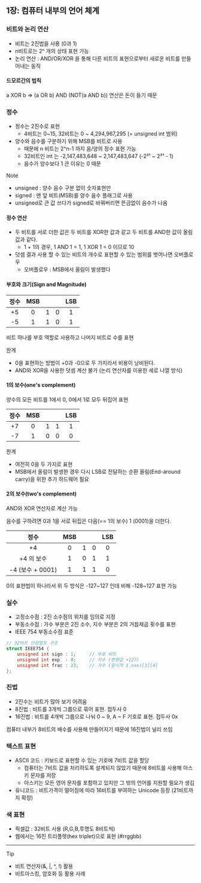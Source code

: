 ## 1장: 컴퓨터 내부의 언어 체계

### 비트와 논리 연산

- 비트는 2진법을 사용 (0과 1)
- n비트로는 2ⁿ 개의 상태 표현 가능
- 논리 연산 : AND/OR/XOR 을 통해 다른 비트의 표현으로부터 새로운 비트를 만들어내는 동작


#### 드모르간의 법칙
a XOR b => (a OR b) AND (NOT(a AND b))
연산은 돈이 들기 때문

### 정수

- 정수는 2진수로 표현
  - 4비트는 0~15, 32비트는 0 ~ 4,294,967,295 (= unsigned int 범위)
- 양수와 음수를 구분하기 위해 MSB를 비트로 사용
  - 때문에 n 비트는 2^n-1 까지 음/양의 정수 표현 가능
  - 32비트인 int 는 -2,147,483,648 ~ 2,147,483,647 (-2³¹ ~ 2³¹ - 1)
  - 음수가 양수보다 1 큰 이유는 0 때문

> [!NOTE]
> - unsigned : 양수 음수 구분 없이 숫자표현만
> - signed : 맨 앞 비트(MSB)를 양수 음수 플래그로 사용
> - unsigned로 큰 값 쓰다가 signed로 바꿔버리면 뜬금없이 음수가 나옴

#### 정수 연산

- 두 비트를 서로 더한 값은 두 비트를 XOR한 값과 같고 두 비트를 AND한 값이 올림 값과 같다. 
  - 1 + 1의 경우, 1 AND 1 = 1, 1 XOR 1 = 0 이므로 10
- 덧셈 결과 사용 할 수 있는 비트의 개수로 표현할 수 있는 범위를 벗어나면 오버플로우
  - 오버플로우 : MSB에서 올림이 발생했다

#### 부호와 크기(Sign and Magnitude)

| 정수| MSB |  | | LSB |
|:--:|:--:|:--:|:--:|:--:|
|+5 |0|1|0|1|
|-5 |1|1|0|1|

비트 하나를 부호 역할로 사용하고 나머지 비트로 수를 표현

한계
- 0을 표현하는 방법이 +0과 -0으로 두 가지라서 비용이 낭비된다.
- AND와 XOR을 사용한 덧셈 계산 불가 (논리 연산자를 이용한 세로 나열 방식)


#### 1의 보수(one's complement)

양수의 모든 비트를 1에서 0, 0에서 1로 모두 뒤집어 표현

| 정수| MSB |  | | LSB |
|:--:|:--:|:--:|:--:|:--:|
|+7 |0|1|1|1|
|-7 |1|0|0|0|


한계
- 여전히 0을 두 가지로 표현
- MSB에서 올림이 발생한 경우 다시 LSB로 전달하는 순환 올림(End-around carry)을 위한 추가 하드웨어 필요

#### 2의 보수(two's complement)

AND와 XOR 연산자로 계산 가능

음수를 구하려면 0과 1을 서로 뒤집은 다음(== 1의 보수) 1 (0001)을 더한다.

| 정수| MSB |  | | LSB |
|:--:|:--:|:--:|:--:|:--:|
|+4 |0|1|0|0|
|+4 의 보수|1|0|1|1|
|-4 (보수 + 0001) |1|1|1|0|

0의 표현법이 하나라서 위 두 방식은 -127~127 인데 비해 -128~127 표현 가능

### 실수
- 고정소수점 : 2진 소수점의 위치를 임의로 지정
- 부동소수점 : 가수 부분은 2진 소수, 지수 부분은 2의 거듭제곱 횟수를 표현
- IEEE 754 부동소수점 표준

```cpp
// 32비트 단정밀도 구조
struct IEEE754 {
    unsigned int sign : 1;     // 부호 비트
    unsigned int exp  : 8;     // 지수 (편향값 +127)
    unsigned int frac : 23;    // 가수 (암시적 1.xxx)[3][4]
};
```
### 진법

- 2진수는 비트가 많아 보기 어려움
- 8진법 : 비트를 3개씩 그룹으로 묶어 표현. 접두사 0
- 16진법 : 비트를 4개씩 그룹으로 나눠 0 ~ 9, A ~ F 기호로 표현. 접두사 0x

컴퓨터 내부가 8비트의 배수를 사용해 만들어지기 때문에 16진법이 널리 쓰임


###  텍스트 표현

- ASCII 코드 : 키보드로 표현할 수 있는 기호에 7비트 값을 할당
  - 컴퓨터는 7비트 값을 처리하도록 설계되지 않았기 때문에 8비트를 사용해 아스키 문자를 저장
  - 아스키는 모든 영어 문자를 포함하고 있지만 그 밖의 언어를 지원할 필요가 생김
- 유니코드 : 비트가격이 떨어짐에 따라 16비트를 부여하는 Unicode 등장 (21비트까지 확장)



### 색 표현

- 픽셀값 : 32비트 사용 (R,G,B,투명도 8비트씩)
- 웹에서는 16진 트리플렛(hex triplet)으로 표현 (#rrggbb)

---

> [!Tip]
> - 비트 연산자(&, |, ^, !) 활용
> - 비트마스킹, 암호화 등 활용 사례
